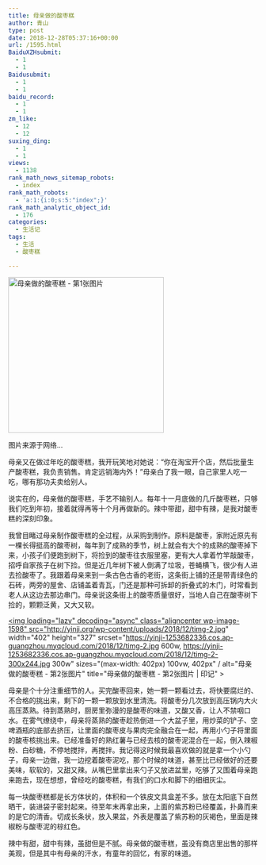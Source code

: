 ```yaml
---
title: 母亲做的酸枣糕
author: 青山
type: post
date: 2018-12-28T05:37:16+00:00
url: /1595.html
BaiduXZHsubmit:
  - 1
  - 1
Baidusubmit:
  - 1
  - 1
baidu_record:
  - 1
  - 1
zm_like:
  - 12
  - 12
suxing_ding:
  - 1
  - 1
views:
  - 1138
rank_math_news_sitemap_robots:
  - index
rank_math_robots:
  - 'a:1:{i:0;s:5:"index";}'
rank_math_analytic_object_id:
  - 176
categories:
  - 生活记
tags:
  - 生活
  - 酸枣糕

---
```

<div id="attachment_1597" style="width: 324px" class="wp-caption aligncenter">
  <a href="http://yinji.org/wp-content/uploads/2018/12/timg-1-1.jpg" loading="lazy" rel="sponsored" data-fancybox="gallery"><img loading="lazy" decoding="async" aria-describedby="caption-attachment-1597" class=" wp-image-1597" src="http://yinji.org/wp-content/uploads/2018/12/timg-1-1.jpg" width="314" height="314" srcset="https://yinji-1253682336.cos.ap-guangzhou.myqcloud.com/2018/12/timg-1-1.jpg 600w, https://yinji-1253682336.cos.ap-guangzhou.myqcloud.com/2018/12/timg-1-1-300x300.jpg 300w, https://yinji-1253682336.cos.ap-guangzhou.myqcloud.com/2018/12/timg-1-1-150x150.jpg 150w" sizes="(max-width: 314px) 100vw, 314px" / alt="母亲做的酸枣糕 - 第1张图片" title="母亲做的酸枣糕 - 第1张图片 | 印记" ></a></p> 
  
  <p id="caption-attachment-1597" class="wp-caption-text">
    图片来源于网络...
  </p>
</div>

母亲又在做过年吃的酸枣糕，我开玩笑地对她说：“你在淘宝开个店，然后批量生产酸枣糕，我负责销售。肯定远销海内外！”母亲白了我一眼，自己家里人吃一吃，哪有那功夫卖给别人。

说实在的，母亲做的酸枣糕，手艺不输别人。每年十一月底做的几斤酸枣糕，只够我们吃到年初，接着就得再等十个月再做新的。辣中带甜，甜中有辣，是我对酸枣糕的深刻印象。

我曾目睹过母亲制作酸枣糕的全过程，从采购到制作。原料是酸枣，家附近原先有一棵长得挺高的酸枣树，每年到了成熟的季节，树上就会有大个的成熟的酸枣掉下来，小孩子们便跑到树下，将捡到的酸枣往衣服里塞，更有大人拿着竹竿敲酸枣，招呼自家孩子在树下捡。但是近几年树下被人倒满了垃圾，苍蝇横飞，很少有人进去捡酸枣了。我跟着母亲来到一条古色古香的老街，这条街上铺的还是带青绿色的石砖，两旁的屋舍、店铺盖着青瓦，门还是那种可拆卸的折叠式的木门，时常看到老人从这边去那边串门。母亲说这条街上的酸枣质量很好，当地人自己在酸枣树下捡的，颗颗泛黄，又大又软。

<a href="http://yinji.org/wp-content/uploads/2018/12/timg-2.jpg" loading="lazy" rel="sponsored" data-fancybox="gallery"><img loading="lazy" decoding="async" class="aligncenter wp-image-1598" src="http://yinji.org/wp-content/uploads/2018/12/timg-2.jpg" width="402" height="327" srcset="https://yinji-1253682336.cos.ap-guangzhou.myqcloud.com/2018/12/timg-2.jpg 600w, https://yinji-1253682336.cos.ap-guangzhou.myqcloud.com/2018/12/timg-2-300x244.jpg 300w" sizes="(max-width: 402px) 100vw, 402px" / alt="母亲做的酸枣糕 - 第2张图片" title="母亲做的酸枣糕 - 第2张图片 | 印记" ></a>

母亲是个十分注重细节的人。买完酸枣回来，她一颗一颗看过去，将快要腐烂的、不合格的挑出来，剩下的一颗一颗放到水里清洗。将酸枣分几次放到高压锅内大火高压蒸熟。待到蒸熟时，厨房里弥漫的是酸枣的味道，又酸又香，让人不禁咽口水。在雾气缭绕中，母亲将蒸熟的酸枣趁热倒进一个大盆子里，用炒菜的铲子、空啤酒瓶的底部去挤压，让里面的酸枣皮与果肉完全融合在一起，再用小勺子将里面的酸枣核挑出来。已经准备好的熟红薯与已经去核的酸枣泥混合在一起，倒入辣椒粉、白砂糖，不停地搅拌，再搅拌。我记得这时候我最喜欢做的就是拿一个小勺子，母亲一边做，我一边挖着酸枣泥吃，那个时候的味道，甚至比已经做好的还要美味，软软的，又甜又辣。从嘴巴里拿出来勺子又放进盆里，吃够了又围着母亲跑来跑去，现在想想，曾经吃的酸枣糕，有我们的口水和脚下的细细灰尘。

每一块酸枣糕都是长方体状的，体积和一个铁皮文具盒差不多。放在太阳底下自然晒干，装进袋子密封起来。待至年末再拿出来，上面的紫苏粉已经覆盖，扑鼻而来的是它的清香。切成长条状，放入果盆，外表是覆盖了紫苏粉的灰褐色，里面是辣椒粉与酸枣泥的棕红色。

辣中有甜，甜中有辣，虽甜但是不腻。母亲做的酸枣糕，虽没有商店里出售的那样美观，但是其中有母亲的汗水，有童年的回忆，有家的味道。